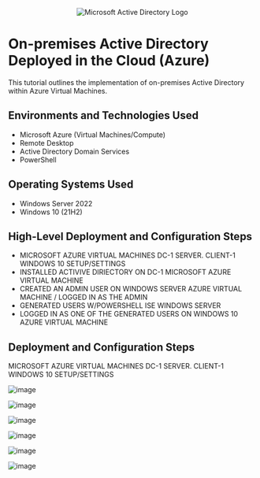 <p align="center">
<img src="https://i.imgur.com/pU5A58S.png" alt="Microsoft Active Directory Logo"/>
</p>

<h1>On-premises Active Directory Deployed in the Cloud (Azure)</h1>
This tutorial outlines the implementation of on-premises Active Directory within Azure Virtual Machines.<br />






<h2>Environments and Technologies Used</h2>

- Microsoft Azure (Virtual Machines/Compute)
- Remote Desktop
- Active Directory Domain Services
- PowerShell

<h2>Operating Systems Used </h2>

- Windows Server 2022
- Windows 10 (21H2)

<h2>High-Level Deployment and Configuration Steps</h2>

- MICROSOFT AZURE VIRTUAL MACHINES DC-1 SERVER. CLIENT-1 WINDOWS 10 SETUP/SETTINGS
- INSTALLED ACTIVIVE DIRIECTORY ON DC-1 MICROSOFT AZURE VIRTUAL MACHINE
- CREATED AN ADMIN USER ON WINDOWS SERVER AZURE VIRTUAL MACHINE / LOGGED IN AS THE ADMIN
- GENERATED USERS W/POWERSHELL ISE WINDOWS SERVER
- LOGGED IN AS ONE OF THE GENERATED USERS ON WINDOWS 10 AZURE VIRTUAL MACHINE 

<h2>Deployment and Configuration Steps</h2>


MICROSOFT AZURE VIRTUAL MACHINES DC-1 SERVER. CLIENT-1 WINDOWS 10 SETUP/SETTINGS 

![image](https://github.com/elijahstrozier/configure-ad/assets/161254320/5450c185-028d-4d7c-b888-0aed8ef96f9d)

![image](https://github.com/elijahstrozier/configure-ad/assets/161254320/10fc8857-7dbb-47d4-a4de-0bc2c7de10a5)

![image](https://github.com/elijahstrozier/configure-ad/assets/161254320/4e0c9cff-6e72-43e5-a9fe-827bb13f069d)

![image](https://github.com/elijahstrozier/configure-ad/assets/161254320/0be25e9f-70a2-41a9-a7cd-2b4b37924087)

![image](https://github.com/elijahstrozier/configure-ad/assets/161254320/5b4774d0-e5ac-40c1-8f67-d28725ed8576)

![image](https://github.com/elijahstrozier/configure-ad/assets/161254320/61776f54-a803-4a2e-b067-b784e4d89af1)


































